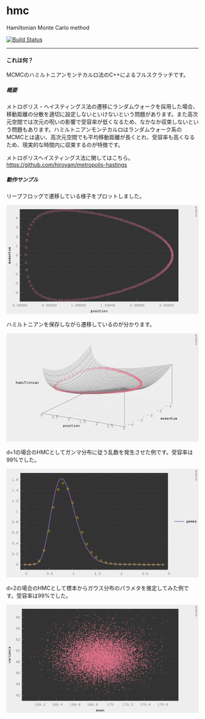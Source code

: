 # hmc

Hamiltonian Monte Carlo method

[![Build Status](https://travis-ci.org/hiroyam/hmc.svg?branch=master)](https://travis-ci.org/hiroyam/hmc)

---

#### これは何？

MCMCのハミルトニアンモンテカルロ法のC++によるフルスクラッチです。

##### 概要

メトロポリス・ヘイスティングス法の遷移にランダムウォークを採用した場合、移動距離の分散を適切に設定しないといけないという問題があります。また高次元空間では次元の呪いの影響で受容率が低くなるため、なかなか収束しないという問題もあります。ハミルトニアンモンテカルロはランダムウォーク系のMCMCとは違い、高次元空間でも平均移動距離が長くとれ、受容率も高くなるため、現実的な時間内に収束するのが特徴です。

メトロポリスヘイスティングス法に関してはこちら。
https://github.com/hiroyam/metropolis-hastings

##### 動作サンプル

リープフロッグで遷移している様子をプロットしました。

![](images/plot1.png)

ハミルトニアンを保存しながら遷移しているのが分かります。

![](images/plot2.png)

d=1の場合のHMCとしてガンマ分布に従う乱数を発生させた例です。受容率は99%でした。

![](images/plot3.png)

d=2の場合のHMCとして標本からガウス分布のパラメタを推定してみた例です。受容率は99%でした。

![](images/plot4.png)
